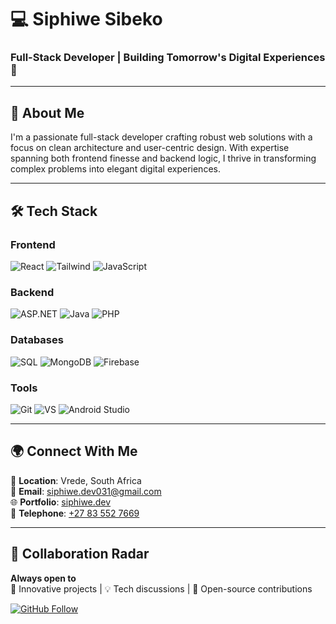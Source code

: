 # 💻 Siphiwe Sibeko  
### **Full-Stack Developer** | Building Tomorrow's Digital Experiences 🚀

---

## 👋 About Me  
I'm a passionate full-stack developer crafting robust web solutions with a focus on clean architecture and user-centric design. With expertise spanning both frontend finesse and backend logic, I thrive in transforming complex problems into elegant digital experiences.

---

## 🛠 Tech Stack  

### **Frontend**  
![React](https://img.shields.io/badge/-React-61DAFB?logo=react&logoColor=white)
![Tailwind](https://img.shields.io/badge/-Tailwind-06B6D4?logo=tailwindcss&logoColor=white)
![JavaScript](https://img.shields.io/badge/-JavaScript-F7DF1E?logo=javascript&logoColor=black)

### **Backend**  
![ASP.NET](https://img.shields.io/badge/-ASP.NET-512BD4?logo=.net&logoColor=white)
![Java](https://img.shields.io/badge/-Java-007396?logo=java&logoColor=white)
![PHP](https://img.shields.io/badge/-PHP-777BB4?logo=php&logoColor=white)

### **Databases**  
![SQL](https://img.shields.io/badge/-SQL-4479A1?logo=postgresql&logoColor=white)
![MongoDB](https://img.shields.io/badge/-MongoDB-47A248?logo=mongodb&logoColor=white)
![Firebase](https://img.shields.io/badge/-Firebase-FFCA28?logo=firebase&logoColor=black)

### **Tools**  
![Git](https://img.shields.io/badge/-Git-F05032?logo=git&logoColor=white)
![VS](https://img.shields.io/badge/-VS-5C2D91?logo=visualstudio&logoColor=white)
![Android Studio](https://img.shields.io/badge/-Android_Studio-3DDC84?logo=androidstudio&logoColor=white)

---

## 🌍 Connect With Me  

📌 **Location**: Vrede, South Africa  
📧 **Email**: [siphiwe.dev031@gmail.com](mailto:siphiwe.dev031@gmail.com)  
🌐 **Portfolio**: [siphiwe.dev](https://sibeko-siphiwe.github.io/)  
📱 **Telephone**: [+27 83 552 7669](tel:+27835527669)  

---

## 🤝 Collaboration Radar  
**Always open to**  
🚀 Innovative projects | 💡 Tech discussions | 🌟 Open-source contributions  

[![GitHub Follow](https://img.shields.io/github/followers/sibeko-siphiwe?label=Follow%20%40sibeko-siphiwe&style=social)](https://github.com/sibeko-siphiwe)
